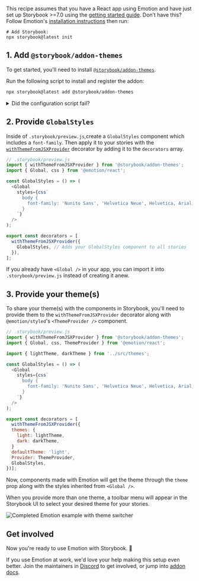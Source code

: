 <Callout variant="neutral" icon="ℹ️" title="Prerequisites">

This recipe assumes that you have a React app using Emotion and have just set up Storybook >=7.0 using the [getting started guide](/docs/react/get-started/install). Don’t have this? Follow Emotion's [installation instructions](https://emotion.sh/docs/introduction#react) then run:

```shell
# Add Storybook:
npx storybook@latest init
```

</Callout>

## 1. Add `@storybook/addon-themes`

To get started, you'll need to install [`@storybook/addon-themes`](https://storybook.js.org/addons/@storybook/addon-themes).

Run the following script to install and register the addon:

```bash
npx storybook@latest add @storybook/addon-themes
```

<details>
  <summary>Did the configuration script fail?</summary>
  <p>Under the hood, this runs <code>npx @storybook/auto-config themes</code> which should read your project and try to configure your Storybook with the correct decorator. If running that command directly does not solve your problem, please file a bug on the <a href="https://github.com/storybookjs/auto-config/issues/new?assignees=&labels=bug&projects=&template=bug_report.md&title=%5BBug%5D" target="_blank">@storybook/auto-config</a> repository for that we can make this good as can be. To manually add this addon, install it then add it to the addons array in your <code>.storybook/main.ts</code></p>
</details>

## 2. Provide `GlobalStyles`

Inside of `.storybook/preview.js`,create a `GlobalStyles` component which includes a `font-family`. Then apply it to your stories with the [`withThemeFromJSXProvider`](https://github.com/storybookjs/storybook/blob/next/code/addons/themes/docs/api.md#withthemefromjsxprovider) decorator by adding it to the `decorators` array.

```js
// .storybook/preview.js
import { withThemeFromJSXProvider } from '@storybook/addon-themes';
import { Global, css } from '@emotion/react';

const GlobalStyles = () => (
  <Global
    styles={css`
      body {
        font-family: 'Nunito Sans', 'Helvetica Neue', Helvetica, Arial, sans-serif;
      }
    `}
  />
);

export const decorators = [
  withThemeFromJSXProvider({
    GlobalStyles, // Adds your GlobalStyles component to all stories
  }),
];
```

<Callout variant="neutral" icon="ℹ️">

If you already have `<Global />` in your app, you can import it into `.storybook/preview.js` instead of creating it anew.

</Callout>

## 3. Provide your theme(s)

To share your theme(s) with the components in Storybook, you'll need to provide them to the `withThemeFromJSXProvider` decorator along with `@emotion/styled`'s `<ThemeProvider />` component.

```js
// .storybook/preview.js
import { withThemeFromJSXProvider } from '@storybook/addon-themes';
import { Global, css, ThemeProvider } from '@emotion/react';

import { lightTheme, darkTheme } from '../src/themes';

const GlobalStyles = () => (
  <Global
    styles={css`
      body {
        font-family: 'Nunito Sans', 'Helvetica Neue', Helvetica, Arial, sans-serif;
      }
    `}
  />
);

export const decorators = [
  withThemeFromJSXProvider({
  themes: {
    light: lightTheme,
    dark: darkTheme,
  }
  defaultTheme: 'light',
  Provider: ThemeProvider,
  GlobalStyles,
})];
```

Now, components made with Emotion will get the theme through the `theme` prop along with the styles inherited from `<Global />`.

<Callout variant="neutral" icon="ℹ️">

When you provide more than one theme, a toolbar menu will appear in the Storybook UI to select your desired theme for your stories.

</Callout>

![Completed Emotion example with theme switcher](https://user-images.githubusercontent.com/18172605/208312563-875ca3b0-e7bc-4401-a445-4553b48068ed.gif)

## Get involved

Now you're ready to use Emotion with Storybook. 🎉

If you use Emotion at work, we'd love your help making this setup even better. Join the maintainers in [Discord](https://discord.gg/storybook) to get involved, or jump into [addon docs](/docs/react/addons/introduction).
